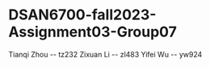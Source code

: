 # DSAN6700-fall2023-Assignment03-Group07

Tianqi Zhou -- tz232
Zixuan Li -- zl483
Yifei Wu -- yw924
